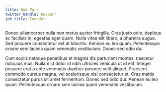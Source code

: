 ```yaml
---
title: Bud Parr
twitter_handle: budparr
job_title: Founder
---
```

Donec ullamcorper nulla non metus auctor fringilla. Cras justo odio, dapibus ac facilisis in, egestas eget quam. Nulla vitae elit libero, a pharetra augue. Sed posuere consectetur est at lobortis. Aenean eu leo quam. Pellentesque ornare sem lacinia quam venenatis vestibulum. Donec sed odio dui.

Cum sociis natoque penatibus et magnis dis parturient montes, nascetur ridiculus mus. Nullam id dolor id nibh ultricies vehicula ut id elit. Integer posuere erat a ante venenatis dapibus posuere velit aliquet. Praesent commodo cursus magna, vel scelerisque nisl consectetur et. Cras mattis consectetur purus sit amet fermentum. Donec sed odio dui. Aenean eu leo quam. Pellentesque ornare sem lacinia quam venenatis vestibulum.